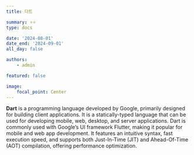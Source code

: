 ```yaml
---
title: 다트

summary: ⭐️⭐️
type: docs

date: '2024-08-01'
date_end: '2024-09-01'
all_day: false

authors:
    - admin

featured: false

image:
    focal_point: Center
---
```

**Dart** is a programming language developed by Google, primarily designed for building client applications. It is a statically-typed language that can be used for developing mobile, web, desktop, and server applications. Dart is commonly used with Google’s UI framework Flutter, making it popular for mobile and web app development. It features an intuitive syntax, fast execution speed, and supports both Just-In-Time (JIT) and Ahead-Of-Time (AOT) compilation, offering performance optimization.